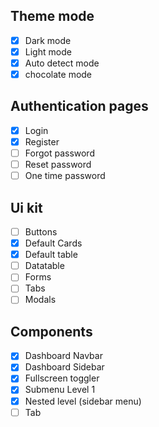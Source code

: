 ## Theme mode
- [x] Dark mode
- [x] Light mode
- [x] Auto detect mode
- [x] chocolate mode

## Authentication pages
- [x] Login
- [x] Register
- [ ] Forgot password
- [ ] Reset password
- [ ] One time password

## Ui kit
- [ ] Buttons
- [x] Default Cards
- [x] Default table
- [ ] Datatable
- [ ] Forms
- [ ] Tabs
- [ ] Modals

## Components
- [x] Dashboard Navbar
- [x] Dashboard Sidebar
- [x] Fullscreen toggler
- [x] Submenu Level 1
- [x] Nested level (sidebar menu)
- [ ] Tab